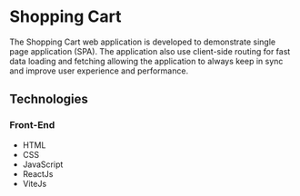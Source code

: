 # Shopping Cart
The Shopping Cart web application is developed to demonstrate single page application (SPA). The application also use client-side routing for fast data loading and fetching allowing the application to always keep in sync and improve user experience and performance.

## Technologies

### Front-End
- HTML
- CSS
- JavaScript
- ReactJs
- ViteJs


